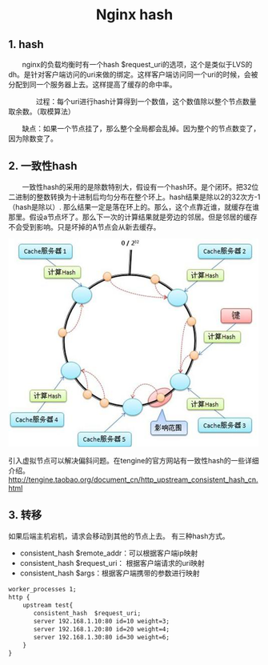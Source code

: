 <center><h1>Nginx hash</h1></center>

## 1. hash
&#160; &#160; &#160; &#160;nginx的负载均衡时有一个hash $request_uri的选项，这个是类似于LVS的dh。是针对客户端访问的uri来做的绑定。这样客户端访问同一个uri的时候，会被分配到同一个服务器上去。这样提高了缓存的命中率。

&#160; &#160; &#160; &#160;&#160; &#160; &#160; &#160;过程：每个uri进行hash计算得到一个数值，这个数值除以整个节点数量取余数。（取模算法）

&#160; &#160; &#160; &#160;缺点：如果一个节点挂了，那么整个全局都会乱掉。因为整个的节点数变了，因为除数变了。

## 2. 一致性hash
&#160; &#160; &#160; &#160;一致性hash的采用的是除数特别大，假设有一个hash环。是个闭环。把32位二进制的整数转换为十进制后均匀分布在整个环上。hash结果是除以2的32次方-1（hash是除以）. 那么结果一定是落在环上的。那么，这个点靠近谁，就缓存在谁那里。假设a节点坏了。那么下一次的计算结果就是旁边的邻居。但是邻居的缓存不会受到影响。只是坏掉的A节点会从新去缓存。

![image](../../pictures/linux/nginx/p1.png)

引入虚拟节点可以解决偏斜问题。在tengine的官方网站有一致性hash的一些详细介绍。
http://tengine.taobao.org/document_cn/http_upstream_consistent_hash_cn.html

## 3. 转移
如果后端主机宕机，请求会移动到其他的节点上去。
有三种hash方式。

- consistent_hash $remote_addr：可以根据客户端ip映射
- consistent_hash $request_uri： 根据客户端请求的uri映射
- consistent_hash $args：根据客户端携带的参数进行映射


```
worker_processes 1;
http {
    upstream test{
       consistent_hash  $request_uri;
       server 192.168.1.10:80 id=10 weight=3;
       server 192.168.1.20:80 id=20 weight=4;
       server 192.168.1.30:80 id=30 weight=6;    
    }
}
```

